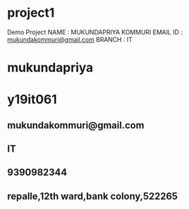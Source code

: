 # project1
Demo Project
NAME : MUKUNDAPRIYA KOMMURI 
EMAIL ID : mukundakommuri@gmail.com
BRANCH : IT
<h1> mukundapriya </h1>
<h1> y19it061 </h1>
<h2> mukundakommuri@gmail.com </h2>
<h2> IT </h2>
<h2> 9390982344 </h2>
<h2> repalle,12th ward,bank colony,522265 </h2>
